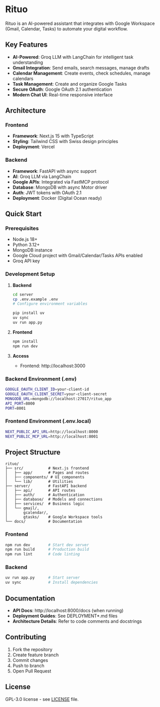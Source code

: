 # Rituo 

Rituo is an AI-powered assistant that integrates with Google Workspace (Gmail, Calendar, Tasks) to automate your digital workflow.

## Key Features

- **AI-Powered**: Groq LLM with LangChain for intelligent task understanding
- **Gmail Integration**: Send emails, search messages, manage drafts
- **Calendar Management**: Create events, check schedules, manage calendars
- **Task Management**: Create and organize Google Tasks
- **Secure OAuth**: Google OAuth 2.1 authentication
- **Modern Chat UI**: Real-time responsive interface

## Architecture

### Frontend
- **Framework**: Next.js 15 with TypeScript
- **Styling**: Tailwind CSS with Swiss design principles
- **Deployment**: Vercel

### Backend
- **Framework**: FastAPI with async support
- **AI**: Groq LLM via LangChain
- **Google APIs**: Integrated via FastMCP protocol
- **Database**: MongoDB with async Motor driver
- **Auth**: JWT tokens with OAuth 2.1
- **Deployment**: Docker (Digital Ocean ready)

## Quick Start

### Prerequisites
- Node.js 18+
- Python 3.12+
- MongoDB instance
- Google Cloud project with Gmail/Calendar/Tasks APIs enabled
- Groq API key

### Development Setup

1. **Backend**
   ```bash
   cd server
   cp .env.example .env
   # Configure environment variables
   
   pip install uv
   uv sync
   uv run app.py
   ```

2. **Frontend**
   ```bash
   npm install
   npm run dev
   ```

3. **Access**
   - Frontend: http://localhost:3000

### Backend Environment (.env)
```bash
GOOGLE_OAUTH_CLIENT_ID=your-client-id
GOOGLE_OAUTH_CLIENT_SECRET=your-client-secret
MONGODB_URL=mongodb://localhost:27017/rituo_app
API_PORT=8000
PORT=8001
```

### Frontend Environment (.env.local)
```bash
NEXT_PUBLIC_API_URL=http://localhost:8000
NEXT_PUBLIC_MCP_URL=http://localhost:8001
```

## Project Structure
```
rituo/
├── src/           # Next.js frontend
│   ├── app/       # Pages and routes
│   ├── components/ # UI components
│   └── lib/       # Utilities
├── server/        # FastAPI backend
│   ├── api/       # API routes
│   ├── auth/      # Authentication
│   ├── database/  # Models and connections
│   ├── services/  # Business logic
│   └── gmail/,
│       gcalendar/,
│       gtasks/    # Google Workspace tools
└── docs/          # Documentation
```

### Frontend
```bash
npm run dev        # Start dev server
npm run build      # Production build
npm run lint       # Code linting
```

### Backend
```bash
uv run app.py      # Start server
uv sync            # Install dependencies
```

## Documentation

- **API Docs**: http://localhost:8000/docs (when running)
- **Deployment Guides**: See DEPLOYMENT*.md files
- **Architecture Details**: Refer to code comments and docstrings

## Contributing

1. Fork the repository
2. Create feature branch
3. Commit changes
4. Push to branch
5. Open Pull Request

## License

GPL-3.0 license - see [LICENSE](LICENSE) file.